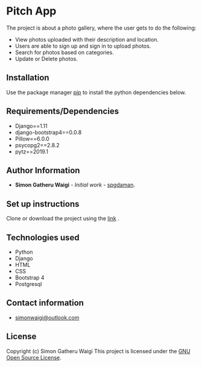 # Pitch App

The project is about a photo gallery, where the user gets to do the following:
* View photos uploaded with their description and location.
* Users are able to sign up and sign in to upload photos.
* Search for photos based on categories.
* Update or Delete photos.

## Installation

Use the package manager [pip](https://pip.pypa.io/en/stable/) to install the python dependencies below.

## Requirements/Dependencies

* Django==1.11
* django-bootstrap4==0.0.8
* Pillow==6.0.0
* psycopg2==2.8.2
* pytz==2019.1

## Author Information

* **Simon Gatheru Waigi** - *Initial work* - [spgdaman](https://github.com/spgdaman).

## Set up instructions

Clone or download the project using the [link](https://github.com/spgdaman/my_insta) .

## Technologies used

* Python
* Django
* HTML
* CSS
* Bootstrap 4
* Postgresql

## Contact information

* simonwaigi@outlook.com

## License

Copyright (c) Simon Gatheru Waigi
This project is licensed under the [GNU Open Source License](LICENSE).